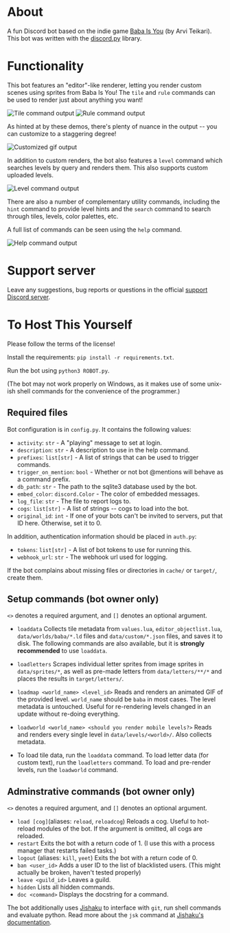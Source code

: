 # About

A fun Discord bot based on the indie game [Baba Is You](https://store.steampowered.com/app/736260/Baba_Is_You/) (by Arvi Teikari). This bot was written with the [discord.py](https://discordpy.readthedocs.io/en/latest/) library.

# Functionality

This bot features an "editor"-like renderer, letting you render custom scenes using sprites from Baba Is You! The `tile` and `rule` commands can be used to render just about anything you want!

![Tile command output](./imgs/tile_command.png?raw=true)
![Rule command output](./imgs/rule_command.png?raw=true)

As hinted at by these demos, there's plenty of nuance in the output -- you can customize to a staggering degree!

![Customized gif output](./imgs/fancy_render.gif?raw=true)

In addition to custom renders, the bot also features a `level` command which searches levels by query and renders them. This also supports custom uploaded levels.

![Level command output](./imgs/level_command.png?raw=true)

There are also a number of complementary utility commands, including the `hint` command to provide level hints and the `search` command to search through tiles, levels, color palettes, etc.

A full list of commands can be seen using the `help` command.

![Help command output](./imgs/help_command.png?raw=true)

# Support server

Leave any suggestions, bug reports or questions in the official [support Discord server](https://discord.gg/rMX3YPK).

# To Host This Yourself

Please follow the terms of the license!

Install the requirements: `pip install -r requirements.txt`.

Run the bot using `python3 ROBOT.py`.

(The bot may not work properly on Windows, as it makes use of some unix-ish shell commands for the convenience of the programmer.)

## Required files

Bot configuration is in `config.py`. It contains the following values:

* `activity`: `str` - A "playing" message to set at login.
* `description`: `str` - A description to use in the help command.
* `prefixes`: `list[str]` - A list of strings that can be used to trigger commands.
* `trigger_on_mention`: `bool` - Whether or not bot @mentions will behave as a command prefix.
* `db_path`: `str` - The path to the sqlite3 database used by the bot.
* `embed_color`: `discord.Color` - The color of embedded messages.
* `log_file`: `str` - The file to report logs to.
* `cogs`: `list[str]` - A list of strings -- cogs to load into the bot.
* `original_id`: `int` - If one of your bots can't be invited to servers, put that ID here. Otherwise, set it to 0.

In addition, authentication information should be placed in `auth.py`:

* `tokens`: `list[str]` - A list of bot tokens to use for running this.
* `webhook_url`: `str` - The webhook url used for logging.

If the bot complains about missing files or directories in `cache/` or `target/`, create them.

## Setup commands (bot owner only)

`<>` denotes a required argument, and `[]` denotes an optional argument.

* `loaddata` Collects tile metadata from `values.lua`, `editor_objectlist.lua`, `data/worlds/baba/*.ld` files and `data/custom/*.json` files, and saves it to disk. The following commands are also available, but it is **strongly recommended** to use `loaddata`.
* `loadletters` Scrapes individual letter sprites from image sprites in `data/sprites/*`, as well as pre-made letters from `data/letters/**/*` and places the results in `target/letters/`.
* `loadmap <world_name> <level_id>` Reads and renders an animated GIF of the provided level. `world_name` should be `baba` in most cases. The level metadata is untouched. Useful for re-rendering levels changed in an update without re-doing everything.
* `loadworld <world_name> <should you render mobile levels?>` Reads and renders every single level in `data/levels/<world>/`. Also collects metadata.

* To load tile data, run the `loaddata` command. To load letter data (for custom text), run the `loadletters` command. To load and pre-render levels, run the `loadworld` command.

## Adminstrative commands (bot owner only)

`<>` denotes a required argument, and `[]` denotes an optional argument.

* `load [cog]`(aliases: `reload`, `reloadcog`) Reloads a cog. Useful to hot-reload modules of the bot. If the argument is omitted, all cogs are reloaded.
* `restart` Exits the bot with a return code of 1. (I use this with a process manager that restarts failed tasks.)
* `logout` (aliases: `kill`, `yeet`) Exits the bot with a return code of 0. 
* `ban <user_id>` Adds a user ID to the list of blacklisted users. (This might actually be broken, haven't tested properly)
* `leave <guild_id>` Leaves a guild.
* `hidden` Lists all hidden commands.
* `doc <command>` Displays the docstring for a command.

The bot additionally uses [Jishaku](https://github.com/Gorialis/jishaku/) to interface with `git`, run shell commands and evaluate python. Read more about the `jsk` command at [Jishaku's documentation](https://jishaku.readthedocs.io/en/latest/).

